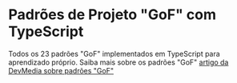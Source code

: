 # Padrões de Projeto "GoF" com TypeScript

Todos os 23 padrões "GoF" implementados em TypeScript para aprendizado próprio.
Saiba mais sobre os padrões "GoF" [artigo da DevMedia sobre padrões "GoF"](https://www.devmedia.com.br/design-patterns-padroes-gof/16781)